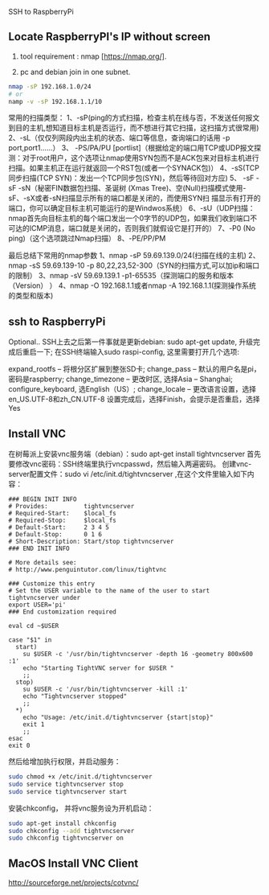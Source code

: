 SSH to RaspberryPi

## Locate RaspberryPI's IP without screen

1. tool requirement : nmap [https://nmap.org/].

2. pc and debian join in one subnet.

```bash
nmap -sP 192.168.1.0/24
# or
namp -v -sP 192.168.1.1/10
```

常用的扫描类型：
1、-sP(ping的方式扫描，检查主机在线与否，不发送任何报文到目的主机,想知道目标主机是否运行，而不想进行其它扫描，这扫描方式很常用)
2、-sL（仅仅列网段内出主机的状态、端口等信息，查询端口的话用 -p port,port1......）
3、 -PS/PA/PU [portlist]（根据给定的端口用TCP或UDP报文探测：对于root用户，这个选项让nmap使用SYN包而不是ACK包来对目标主机进行扫描。如果主机正在运行就返回一个RST包(或者一个SYNACK包)）
4、-sS(TCP同步扫描(TCP SYN)：发出一个TCP同步包(SYN)，然后等待回对方应)
5、 -sF -sF -sN（秘密FIN数据包扫描、圣诞树 (Xmas Tree)、空(Null)扫描模式使用-sF、-sX或者-sN扫描显示所有的端口都是关闭的，而使用SYN扫 描显示有打开的端口，你可以确定目标主机可能运行的是Windwos系统）
6、-sU（UDP扫描：nmap首先向目标主机的每个端口发出一个0字节的UDP包，如果我们收到端口不可达的ICMP消息，端口就是关闭的，否则我们就假设它是打开的）
7、-P0 (No ping)（这个选项跳过Nmap扫描）
8、-PE/PP/PM

最后总结下常用的nmap参数
1、nmap -sP 59.69.139.0/24(扫描在线的主机)
2、nmap -sS 59.69.139-10 -p 80,22,23,52-300（SYN的扫描方式,可以加ip和端口的限制）
3、nmap -sV 59.69.139.1 -p1-65535（探测端口的服务和版本（Version） ）
4、nmap -O 192.168.1.1或者nmap  -A 192.168.1.1(探测操作系统的类型和版本)

## ssh to RaspberryPi

Optional..
SSH上去之后第一件事就是更新debian: sudo apt-get update, 升级完成后重启一下;
在SSH终端输入sudo raspi-config, 这里需要打开几个选项:

expand_rootfs – 将根分区扩展到整张SD卡;
change_pass – 默认的用户名是pi，密码是raspberry;
change_timezone – 更改时区, 选择Asia – Shanghai;
configure_keyboard, 选English（US）;
change_locale – 更改语言设置，选择en_US.UTF-8和zh_CN.UTF-8
设置完成后，选择Finish，会提示是否重启，选择Yes

## Install VNC
在树莓派上安装vnc服务端（debian）：sudo apt-get install tightvncserver
首先要修改vnc密码：SSH终端里执行vncpasswd，然后输入两遍密码。
创建vnc-server配置文件：sudo vi /etc/init.d/tightvncserver ,在这个文件里输入如下内容：

```
### BEGIN INIT INFO
# Provides:          tightvncserver
# Required-Start:    $local_fs
# Required-Stop:     $local_fs
# Default-Start:     2 3 4 5
# Default-Stop:      0 1 6
# Short-Description: Start/stop tightvncserver
### END INIT INFO

# More details see:
# http://www.penguintutor.com/linux/tightvnc

### Customize this entry
# Set the USER variable to the name of the user to start tightvncserver under
export USER='pi'
### End customization required

eval cd ~$USER

case "$1" in
  start)
    su $USER -c '/usr/bin/tightvncserver -depth 16 -geometry 800x600 :1'
    echo "Starting TightVNC server for $USER "
    ;;
  stop)
    su $USER -c '/usr/bin/tightvncserver -kill :1'
    echo "Tightvncserver stopped"
    ;;
  *)
    echo "Usage: /etc/init.d/tightvncserver {start|stop}"
    exit 1
    ;;
esac
exit 0
```
然后给增加执行权限，并启动服务：
```bash
sudo chmod +x /etc/init.d/tightvncserver
sudo service tightvncserver stop
sudo service tightvncserver start
```
安装chkconfig， 并将vnc服务设为开机启动：
```bash
sudo apt-get install chkconfig
sudo chkconfig --add tightvncserver
sudo chkconfig tightvncserver on
```

## MacOS Install VNC Client

http://sourceforge.net/projects/cotvnc/
